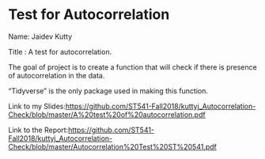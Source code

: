 
<!-- README.md is generated from README.Rmd. Please edit that file -->

# Test for Autocorrelation

Name: Jaidev Kutty

Title : A test for autocorrelation.

The goal of project is to create a function that will check if there is
presence of autocorrelation in the data.

“Tidyverse” is the only package used in making this
function.

Link to my
Slides:<https://github.com/ST541-Fall2018/kuttyj_Autocorrelation-Check/blob/master/A%20test%20of%20autocorrelation.pdf>

Link to the
Report:<https://github.com/ST541-Fall2018/kuttyj_Autocorrelation-Check/blob/master/Autocorrelation%20Test%20ST%20541.pdf>
